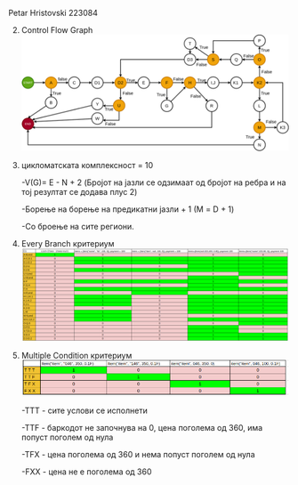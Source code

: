 Petar Hristovski 223084

2. Control Flow Graph
![](cfg.png)
3. цикломатската комплексност = 10
    
    -V(G)= E - N + 2 (Бројот на јазли се одзимаат од бројот на ребра и на тој резултат се додава плус 2)
   
    -Борење на борење на предикатни јазли + 1 (М = D + 1)
   
    -Со броење на сите региони.
   
4. Every Branch критериум
![](every_branch.png)


5. Multiple Condition критериум
![](multiple_condition.png)

    -TTT - сите услови се исполнети
   
    -TTF - баркодот не започнува на 0, цена поголема од 360, има попуст поголем од нула 
   
    -TFX - цена поголема од 360 и нема попуст поголем од нула
   
    -FXX - цена не е поголема од 360
